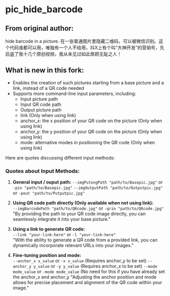 # pic_hide_barcode
## From original author:

hide barcode in a picture. 在一张普通图片里隐藏二维码，可以被微信识别。这个代码谁都可以用，唯独有一个人不给用，抖X上有个叫“大神开发”的营销号，先后盗了我十几个原创视频，我从未见过如此厚颜无耻之人！

## What is new in this fork:

- Enables the creation of such pictures starting from a base picture and a link, instead of a QR code needed
- Supports more command-line input parameters, including:
  - Input picture path
  - Input QR code path
  - Output picture path
  - link (Only when using link)
  - anchor_x: the x position of your QR code on the picture (Only when using link)
  - anchor_y: the y position of your QR code on the picture (Only when using link)
  - mode: alternative modes in positioning the QR code (Only when using link)

Here are quotes discussing different input methods:

### Quotes about Input Methods:

1. **General input / ouput path:**
   ```--imgPutongPath "path/to/Basepic.jpg"``` or ```-pin "path/to/Basepic.jpg"```
   ```--imgOutputPath "path/to/Outputpic.jpg"``` or ```-pout "path/to/Putputpic.jpg"```  
3. **Using QR code path directly (Only available when not using link):**  
   ```--imgBarcodePath "path/to/QRcode.jpg"``` or ```-qrin "path/to/QRcode.jpg"```  
   "By providing the path to your QR code image directly, you can seamlessly integrate it into your base picture."

4. **Using a link to generate QR code:**  
   ```--link "your-link-here"``` or ```-l "your-link-here"```  
   "With the ability to generate a QR code from a provided link, you can dynamically incorporate relevant URLs into your images."

5. **Fine-tuning position and mode:**  
   ```--anchor_x x_value``` or ```-x x_value```  (Requires anchor_y to be set)
   ```--anchor_y y_value``` or ```-y y_value```  (Requires anchor_x to be set)
   ```--mode mode_value``` or ```-mode mode_value```  (No need for this if you have already set the anchor_x and anchor_y
   "Adjusting the anchor position and mode allows for precise placement and alignment of the QR code within your image."


